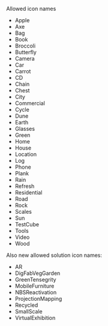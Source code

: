 Allowed icon names
- Apple
- Axe
- Bag
- Book
- Broccoli
- Butterfly
- Camera
- Car
- Carrot
- CD
- Chain
- Chest
- City
- Commercial
- Cycle
- Dune
- Earth
- Glasses
- Green
- Home
- House
- Location
- Log
- Phone
- Plank
- Rain
- Refresh
- Residential
- Road
- Rock
- Scales
- Sun
- TestCube
- Tools
- Video
- Wood

Also new allowed solution icon names:
- AR
- DigFabVegGarden
- GreenTensegrity
- MobileFurniture
- NBSReactivation
- ProjectionMapping
- Recycled
- SmallScale
- VirtualExhibition